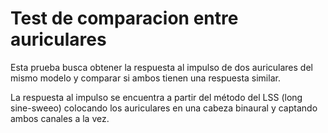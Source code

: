 # Test de comparacion entre auriculares

Esta prueba busca obtener la respuesta al impulso de dos auriculares del mismo modelo y comparar si ambos tienen una respuesta similar.

La respuesta al impulso se encuentra a partir del método del LSS (long sine-sweeo) colocando los auriculares en una cabeza binaural y captando ambos canales a la vez.
